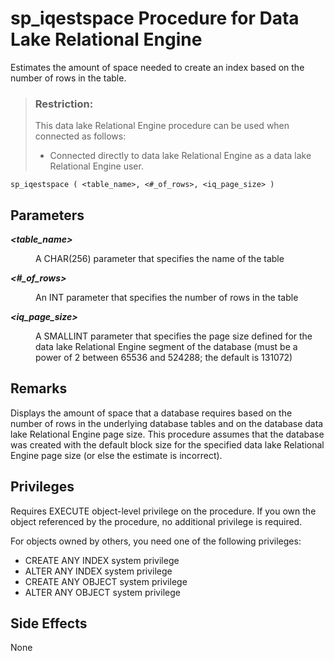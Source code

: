 <!-- loioa5a7f06d84f210158e22bbecee776c23 -->

# sp\_iqestspace Procedure for Data Lake Relational Engine

Estimates the amount of space needed to create an index based on the number of rows in the table.



> ### Restriction:  
> This data lake Relational Engine procedure can be used when connected as follows:
> 
> -   Connected directly to data lake Relational Engine as a data lake Relational Engine user.



```
sp_iqestspace ( <table_name>, <#_of_rows>, <iq_page_size> )
```



<a name="loioa5a7f06d84f210158e22bbecee776c23__section_ir4_pmz_mbb"/>

## Parameters


<dl>
<dt><b>

*<table\_name\>*

</b></dt>
<dd>

A CHAR\(256\) parameter that specifies the name of the table



</dd><dt><b>

*<\#\_of\_rows\>*

</b></dt>
<dd>

An INT parameter that specifies the number of rows in the table



</dd><dt><b>

*<iq\_page\_size\>*

</b></dt>
<dd>

A SMALLINT parameter that specifies the page size defined for the data lake Relational Engine segment of the database \(must be a power of 2 between 65536 and 524288; the default is 131072\)



</dd>
</dl>



<a name="loioa5a7f06d84f210158e22bbecee776c23__iq_refbb_1561"/>

## Remarks

Displays the amount of space that a database requires based on the number of rows in the underlying database tables and on the database data lake Relational Engine page size. This procedure assumes that the database was created with the default block size for the specified data lake Relational Engine page size \(or else the estimate is incorrect\).



<a name="loioa5a7f06d84f210158e22bbecee776c23__iq_refbb_1560"/>

## Privileges

Requires EXECUTE object-level privilege on the procedure. If you own the object referenced by the procedure, no additional privilege is required.

For objects owned by others, you need one of the following privileges:

-   CREATE ANY INDEX system privilege
-   ALTER ANY INDEX system privilege
-   CREATE ANY OBJECT system privilege
-   ALTER ANY OBJECT system privilege



## Side Effects

None

